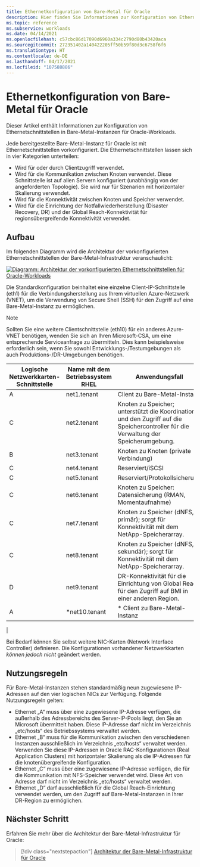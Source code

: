 ```yaml
---
title: Ethernetkonfiguration von Bare-Metal für Oracle
description: Hier finden Sie Informationen zur Konfiguration von Ethernetschnittstellen in Bare-Metal-Instanzen für Oracle-Workloads.
ms.topic: reference
ms.subservice: workloads
ms.date: 04/14/2021
ms.openlocfilehash: c57cbc86d17090d6960a334c2790d80b43420aca
ms.sourcegitcommit: 272351402a140422205ff50b59f80d3c6758f6f6
ms.translationtype: HT
ms.contentlocale: de-DE
ms.lasthandoff: 04/17/2021
ms.locfileid: "107588886"
---
```

# <a name="ethernet-configuration-of-baremetal-for-oracle"></a>Ethernetkonfiguration von Bare-Metal für Oracle

Dieser Artikel enthält Informationen zur Konfiguration von Ethernetschnittstellen in Bare-Metal-Instanzen für Oracle-Workloads.

Jede bereitgestellte Bare-Metal-Instanz für Oracle ist mit Ethernetschnittstellen vorkonfiguriert. Die Ethernetschnittstellen lassen sich in vier Kategorien unterteilen:

- Wird für oder durch Clientzugriff verwendet.
- Wird für die Kommunikation zwischen Knoten verwendet. Diese Schnittstelle ist auf allen Servern konfiguriert (unabhängig von der angeforderten Topologie). Sie wird nur für Szenarien mit horizontaler Skalierung verwendet.
- Wird für die Konnektivität zwischen Knoten und Speicher verwendet.
- Wird für die Einrichtung der Notfallwiederherstellung (Disaster Recovery, DR) und der Global Reach-Konnektivität für regionsübergreifende Konnektivität verwendet.

## <a name="architecture"></a>Aufbau

Im folgenden Diagramm wird die Architektur der vorkonfigurierten Ethernetschnittstellen der Bare-Metal-Infrastruktur veranschaulicht: 

[![Diagramm: Architektur der vorkonfigurierten Ethernetschnittstellen für Oracle-Workloads](media/oracle-baremetal-ethernet/architecture-ethernet.png)](media/oracle-baremetal-ethernet/architecture-ethernet.png#lightbox)

Die Standardkonfiguration beinhaltet eine einzelne Client-IP-Schnittstelle (eth1) für die Verbindungsherstellung aus Ihrem virtuellen Azure-Netzwerk (VNET), um die Verwendung von Secure Shell (SSH) für den Zugriff auf eine Bare-Metal-Instanz zu ermöglichen.

> [!NOTE]
> Sollten Sie eine weitere Clientschnittstelle (eth10) für ein anderes Azure-VNET benötigen, wenden Sie sich an Ihren Microsoft-CSA, um eine entsprechende Serviceanfrage zu übermitteln. Dies kann beispielsweise erforderlich sein, wenn Sie sowohl Entwicklungs-/Testumgebungen als auch Produktions-/DR-Umgebungen benötigen.

| **Logische Netzwerkkarten-Schnittstelle** | **Name mit dem Betriebssystem RHEL** | **Anwendungsfall** |
| --- | --- | --- |
| A | net1.tenant | Client zu Bare-Metal-Instanz |
| C | net2.tenant | Knoten zu Speicher; unterstützt die Koordination und den Zugriff auf die Speichercontroller für die Verwaltung der Speicherumgebung. |
| B | net3.tenant | Knoten zu Knoten (private Verbindung) |
| C | net4.tenant | Reserviert/iSCSI |
| C | net5.tenant | Reserviert/Protokollsicherung |
| C | net6.tenant | Knoten zu Speicher: Datensicherung (RMAN, Momentaufnahme) |
| C | net7.tenant | Knoten zu Speicher (dNFS, primär); sorgt für Konnektivität mit dem NetApp-Speicherarray. |
| C | net8.tenant | Knoten zu Speicher (dNFS, sekundär); sorgt für Konnektivität mit dem NetApp-Speicherarray. |
| D | net9.tenant | DR-Konnektivität für die Einrichtung von Global Reach für den Zugriff auf BMI in einer anderen Region. |
| A | \*net10.tenant | \* Client zu Bare-Metal-Instanz
 |

Bei Bedarf können Sie selbst weitere NIC-Karten (Network Interface Controller) definieren. Die Konfigurationen vorhandener Netzwerkkarten *können jedoch nicht* geändert werden.

## <a name="usage-rules"></a>Nutzungsregeln

Für Bare-Metal-Instanzen stehen standardmäßig neun zugewiesene IP-Adressen auf den vier logischen NICs zur Verfügung. Folgende Nutzungsregeln gelten:

- Ethernet „A“ muss über eine zugewiesene IP-Adresse verfügen, die außerhalb des Adressbereichs des Server-IP-Pools liegt, den Sie an Microsoft übermittelt haben. Diese IP-Adresse darf nicht im Verzeichnis „etc/hosts“ des Betriebssystems verwaltet werden.
- Ethernet „B“ muss für die Kommunikation zwischen den verschiedenen Instanzen ausschließlich im Verzeichnis „etc/hosts“ verwaltet werden. Verwenden Sie diese IP-Adressen in Oracle RAC-Konfigurationen (Real Application Clusters) mit horizontaler Skalierung als die IP-Adressen für die knotenübergreifende Konfiguration.
- Ethernet „C“ muss über eine zugewiesene IP-Adresse verfügen, die für die Kommunikation mit NFS-Speicher verwendet wird. Diese Art von Adresse darf nicht im Verzeichnis „etc/hosts“ verwaltet werden.
- Ethernet „D“ darf ausschließlich für die Global Reach-Einrichtung verwendet werden, um den Zugriff auf Bare-Metal-Instanzen in Ihrer DR-Region zu ermöglichen.

## <a name="next-step"></a>Nächster Schritt

Erfahren Sie mehr über die Architektur der Bare-Metal-Infrastruktur für Oracle:

> [!div class="nextstepaction"]
> [Architektur der Bare-Metal-Infrastruktur für Oracle](oracle-baremetal-architecture.md)
